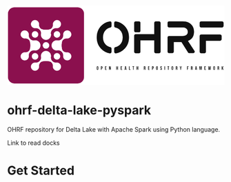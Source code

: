 <p>
<img src="https://github.com/open-health-repository-framework/ohrf-delta-lake-pyspark/blob/main/docs/images/ohrf-logo-image-m.png" alt="OHRF"/>
</p>

# ohrf-delta-lake-pyspark
OHRF repository for Delta Lake with Apache Spark using Python language.

Link to read docks

# Get Started





